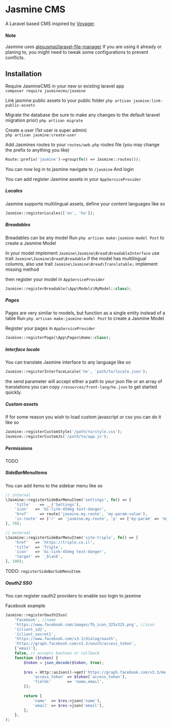 # Jasmine CMS

A Laravel based CMS inspired by [Voyager](https://voyager.devdojo.com/).


#### Note

Jasmine uses [alexusmai/laravel-file-manager](https://github.com/alexusmai/laravel-file-manager)
If you are using it already or planing to, you might need to
tweak some configurations to prevent conflicts.


## Installation

Require JasmineCMS in your new or existing laravel app  
`composer require jasminecms/jasmine`

Link jasmine public assets to your public folder
`php artisan jasmine:link-public-assets`

Migrate the database (be sure to make any changes to the default laravel migration prior)
`php artisan migrate`

Create a user (1st user is super admin)  
`php artisan jasmine:create-user`

Add Jasmines routes to your `routes/web.php` routes file (you may change the prefix to anything you like)

```php
Route::prefix('jasmine')->group(fn() => Jasmine::routes());
```

You can now log in to jasmine
navigate to `/jasmine`
And login

You can add register Jasmine assets in your `AppServiceProvider`


##### Locales

Jasmine supports multilingual assets, define your content languages like so

```php
Jasmine::registerLocales(['en', 'he']);
```


##### Breadables

Breadables can be any model
Run `php artisan make:jasmine-model Post` to create a Jasmine Model

In your model implement
`Jasmine\Jasmine\Bread\BreadableInterface`
use trait `Jasmine\Jasmine\Bread\Breadable`
if the model has multilingual columns, also use trait
`Jasmine\Jasmine\Bread\Translatable;`
implement missing method

then register your model in `AppServiceProvider`

```php
Jasmine::registerBreadable(\App\Models\MyModel::class);
```


##### Pages

Pages are very similar to models, but function as a single entity instead of a table
Run `php artisan make:jasmine-model Post` to create a Jasmine Model

Register your pages in `AppServiceProvider`

```php
Jasmine::registerPage(\App\Pages\Home::class);
```


##### Interface locale

You can translate Jasmine interface to any language like so

```php
Jasmine::registerInterfaceLocale('he', 'path/to/locale.json');
```

the send parameter will accept either a path to your json file or an array of translations
you can copy `/resources/front-lang/he.json` to get started quickly.


##### Custom assets

If for some reason you wish to load custom javascript or css you can do it like so

```php
Jasmine::registerCustomStyle('/path/to/style.css');
Jasmine::registerCustomJs('/path/to/app.js');
```

##### Permissions
TODO


##### SideBarMenuItems
You can add items to the sidebar menu like so
```php
// internal
\Jasmine::registerSideBarMenuItem('settings', fn() => [
    'title'    => __('Settings'),
    'icon'   => 'bi-link-45deg text-danger',
    'href'     => route('jasmine.my.route', 'my-param-value'),
    'is-route' => ['r' => 'jasmine.my.route', 'p' => ['my-param' => 'my-param-value']],
], 70);

// external
\Jasmine::registerSideBarMenuItem('site-triple', fn() => [
    'href'   => 'https://triple.co.il',
    'title'  => 'Triple',
    'icon'   => 'bi-link-45deg text-danger',
    'target' => '_blank',
], 100);
```
TODO: `registerSideBarSubMenuItem`


##### Oauth2 SSO

You can register oauth2 providers to enable sso login to jasmine

Facebook example
```php
Jasmine::registerOauth2Sso(
    'Facebook', //name
    'https://www.facebook.com/images/fb_icon_325x325.png', //icon
    '{client_id}',
    '{client_secret}',
    'https://www.facebook.com/v3.3/dialog/oauth',
    'https://graph.facebook.com/v3.3/oauth/access_token',
    ['email'],
    false, // accepts boolean or callback
    function ($token) {
        $token = json_decode($token, true);
        
        $res = Http::asJson()->get('https://graph.facebook.com/v3.3/me', [
            'access_token' => $token['access_token'],
            'fields'       => 'name,email',
        ]);
        
        return [
            'name'  => $res->json('name'),
            'email' => $res->json('email'),
        ];
    },
);
```